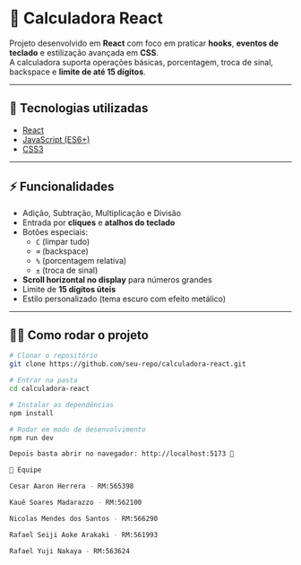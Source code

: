 # 🧮 Calculadora React

Projeto desenvolvido em **React** com foco em praticar **hooks**, **eventos de teclado** e estilização avançada em **CSS**.  
A calculadora suporta operações básicas, porcentagem, troca de sinal, backspace e **limite de até 15 dígitos**.

---

## 🚀 Tecnologias utilizadas
- [React](https://react.dev/)
- [JavaScript (ES6+)](https://developer.mozilla.org/pt-BR/docs/Web/JavaScript)
- [CSS3](https://developer.mozilla.org/pt-BR/docs/Web/CSS)

---

## ⚡ Funcionalidades
- Adição, Subtração, Multiplicação e Divisão
- Entrada por **cliques** e **atalhos do teclado**
- Botões especiais:  
  - `C` (limpar tudo)  
  - `⌫` (backspace)  
  - `%` (porcentagem relativa)  
  - `±` (troca de sinal)  
- **Scroll horizontal no display** para números grandes
- Limite de **15 dígitos úteis**
- Estilo personalizado (tema escuro com efeito metálico)

---

## 👨‍💻 Como rodar o projeto
```bash
# Clonar o repositório
git clone https://github.com/seu-repo/calculadora-react.git

# Entrar na pasta
cd calculadora-react

# Instalar as dependências
npm install

# Rodar em modo de desenvolvimento
npm run dev

Depois basta abrir no navegador: http://localhost:5173 🚀

👥 Equipe

Cesar Aaron Herrera - RM:565398

Kauê Soares Madarazzo - RM:562100

Nicolas Mendes dos Santos - RM:566290

Rafael Seiji Aoke Arakaki - RM:561993

Rafael Yuji Nakaya - RM:563624

